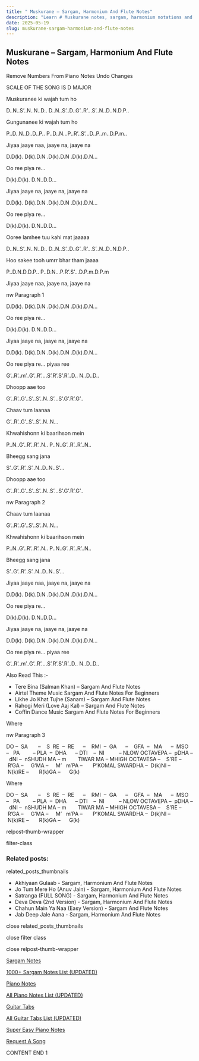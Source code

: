 ```yaml
---
title: " Muskurane – Sargam, Harmonium And Flute Notes"
description: "Learn # Muskurane notes, sargam, harmonium notations and flute notes. Easy step-by-step tutorial for beginners."
date: 2025-05-19
slug: muskurane-sargam-harmonium-and-flute-notes
---
```


## Muskurane – Sargam, Harmonium And Flute Notes

Remove Numbers From Piano Notes
Undo Changes

SCALE OF THE SONG IS D MAJOR

Muskuranee ki wajah tum ho

D..N..S’..N..N..D.. D..N..S’..D..G’..R’…S’..N..D..N.D.P..

Gungunanee ki wajah tum ho

P..D..N..D..D..P.. P..D..N…P..R’..S’…D..P..m..D.P.m..

Jiyaa jaaye naa, jaaye na, jaaye na

D.D(k). D(k).D.N .D(k).D.N .D(k).D.N…

Oo ree piya re…

D(k).D(k). D.N..D.D…

Jiyaa jaaye na, jaaye na, jaaye na

D.D(k). D(k).D.N .D(k).D.N .D(k).D.N…

Oo ree piya re…

D(k).D(k). D.N..D.D…

Ooree lamhee tuu kahi mat jaaaaa

D..N..S’..N..N..D.. D..N..S’..D..G’..R’…S’..N..D..N.D.P..

Hoo sakee tooh umrr bhar tham jaaaa

P..D.N.D.D.P.. P..D.N…P.R’.S’…D.P.m.D.P.m

Jiyaa jaaye naa, jaaye na, jaaye na

nw Paragraph 1

D.D(k). D(k).D.N .D(k).D.N .D(k).D.N…

Oo ree piya re…

D(k).D(k). D.N..D.D…

Jiyaa jaaye na, jaaye na, jaaye na

D.D(k). D(k).D.N .D(k).D.N .D(k).D.N…

Oo ree piya re… piyaa ree

G’..R’..m’..G’..R’….S’.R’.S’.R’..D.. N..D..D..

Dhoopp aae too

G’..R’..G’..S’..S’..N..S’…S’.G’.R’.G’..

Chaav tum laanaa

G’..R’..G’..S’..S’..N..N…

Khwahishonn ki baarihson mein

P..N..G’..R’..R’..N.. P..N..G’..R’..R’..N..

Bheegg sang jana

S’..G’..R’..S’..N..D..N..S’…

Dhoopp aae too

G’..R’..G’..S’..S’..N..S’…S’.G’.R’.G’..

nw Paragraph 2

Chaav tum laanaa

G’..R’..G’..S’..S’..N..N…

Khwahishonn ki baarihson mein

P..N..G’..R’..R’..N.. P..N..G’..R’..R’..N..

Bheegg sang jana

S’..G’..R’..S’..N..D..N..S’…

Jiyaa jaaye naa, jaaye na, jaaye na

D.D(k). D(k).D.N .D(k).D.N .D(k).D.N…

Oo ree piya re…

D(k).D(k). D.N..D.D…

Jiyaa jaaye na, jaaye na, jaaye na

D.D(k). D(k).D.N .D(k).D.N .D(k).D.N…

Oo ree piya re… piyaa ree

G’..R’..m’..G’..R’….S’.R’.S’.R’..D.. N..D..D..

Also Read This :-

- Tere Bina (Salman Khan) – Sargam And Flute Notes
- Airtel Theme Music Sargam And Flute Notes For Beginners
- Likhe Jo Khat Tujhe (Sanam) – Sargam And Flute Notes
- Rahogi Meri (Love Aaj Kal) – Sargam And Flute Notes
- Coffin Dance Music Sargam And Flute Notes For Beginners

Where

nw Paragraph 3

DO –  SA       –    S  RE  –  RE      –    RMI  –  GA      –    GFA  –   MA      –  MSO  –   PA         – PLA  –  DHA      – DTI    –  NI          – NLOW OCTAVEPA –  pDHA –  dNI –  nSHUDH MA – m        TIWAR MA – MHIGH OCTAVESA –    S’RE –     R’GA –     G’MA –     M’   m’PA –       P’KOMAL SWARDHA –  D(k)NI –       N(k)RE –       R(k)GA –      G(k)

Where

DO –  SA       –    S  RE  –  RE      –    RMI  –  GA      –    GFA  –   MA      –  MSO  –   PA         – PLA  –  DHA      – DTI    –  NI          – NLOW OCTAVEPA –  pDHA –  dNI –  nSHUDH MA – m        TIWAR MA – MHIGH OCTAVESA –    S’RE –     R’GA –     G’MA –     M’   m’PA –       P’KOMAL SWARDHA –  D(k)NI –       N(k)RE –       R(k)GA –      G(k)

relpost-thumb-wrapper

filter-class

### Related posts:

related_posts_thumbnails

- Akhiyaan Gulaab - Sargam, Harmonium And Flute Notes
- Jo Tum Mere Ho (Anuv Jain) - Sargam, Harmonium And Flute Notes
- Satranga (FULL SONG) - Sargam, Harmonium And Flute Notes
- Deva Deva (2nd Version) - Sargam, Harmonium And Flute Notes
- Chahun Main Ya Naa (Easy Version) - Sargam And Flute Notes
- Jab Deep Jale Aana - Sargam, Harmonium And Flute Notes

close related_posts_thumbnails

close filter class

close relpost-thumb-wrapper

[Sargam Notes](/sargam-notes.html)

[1000+ Sargam Notes List (UPDATED)](/all-songs-list-sargam-notes.html)

[Piano Notes](/piano-notes.html)

[All Piano Notes List (UPDATED)](/all-songs-list-piano-notes.html)

[Guitar Tabs](/guitar-tabs.html)

[All Guitar Tabs List (UPDATED)](/all-songs-list-guitar-tabs.html)

[Super Easy Piano Notes](https://studywall.in/)

[Request A Song](/request-a-song.html)

CONTENT END 1
